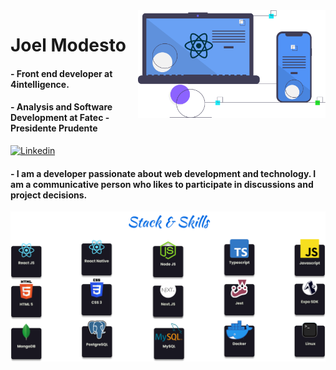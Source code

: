 <img align="right" src="https://github.com/joelmss93/joelmss93/blob/main/images/Hero.svg" width="300">


# Joel Modesto
#### - Front end developer at 4intelligence.
#### - Analysis and Software Development at Fatec - Presidente Prudente

[![Linkedin](https://img.shields.io/badge/-LinkedIn-blue?style=flat-square&logo=Linkedin&logoColor=white&link=https://www.linkedin.com/in/joel-modesto/)](https://www.linkedin.com/in/joel-modesto/)

#### - I am a developer passionate about web development and technology. I am a communicative person who likes to participate in discussions and project decisions.

<p align="center">
<img src="https://github.com/joelmss93/joelmss93/blob/main/images/Techs.png" width="800">
</p>